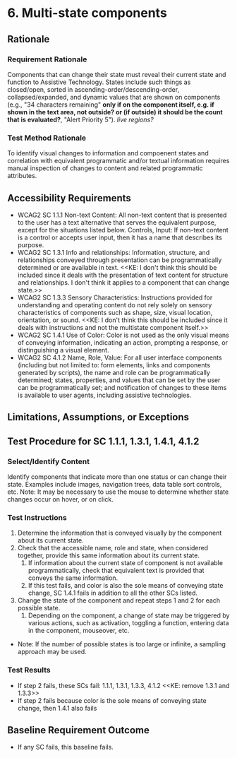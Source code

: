 # 6. Multi-state components
## Rationale
### Requirement Rationale
Components that can change their state must reveal their current state and function to Assistive Technology. States include such things as closed/open, sorted in ascending-order/descending-order, collapsed/expanded, and dynamic values that are shown on components (e.g., "34 characters remaining" **only if on the component itself, e.g. if shown in the text area, not outside? or (if outside) it should be the count that is evaluated?**, "Alert Priority 5"). *live regions?*

### Test Method Rationale
To identify visual changes to information and compoenent states and correlation with equivalent programmatic and/or textual information requires manual inspection of changes to content and related programmatic attributes.

## Accessibility Requirements
* WCAG2 SC 1.1.1 Non-text Content: All non-text content that is presented to the user has a text alternative that serves the equivalent purpose, except for the situations listed below. Controls, Input: If non-text content is a control or accepts user input, then it has a name that describes its purpose.
* WCAG2 SC 1.3.1 Info and relationships: Information, structure, and relationships conveyed through presentation can be programmatically determined or are available in text. <<KE: I don't think this should be included since it deals with the presentation of text content for structure and relationships. I don't think it applies to a component that can change state.>>
* WCAG2 SC 1.3.3 Sensory Characteristics: Instructions provided for understanding and operating content do not rely solely on sensory characteristics of components such as shape, size, visual location, orientation, or sound. <<KE: I don't think this should be included since it deals with instructions and not the multistate component itself.>>
* WCAG2 SC 1.4.1 Use of Color: Color is not used as the only visual means of conveying information, indicating an action, prompting a response, or distinguishing a visual element.
* WCAG2 SC 4.1.2 Name, Role, Value: For all user interface components (including but not limited to: form elements, links and components generated by scripts), the name and role can be programmatically determined; states, properties, and values that can be set by the user can be programmatically set; and notification of changes to these items is available to user agents, including assistive technologies.

## Limitations, Assumptions, or Exceptions

## Test Procedure for SC 1.1.1, 1.3.1, 1.4.1, 4.1.2

### Select/Identify Content
Identify components that indicate more than one status or can change their state. Examples include images, navigation trees, data table sort controls, etc. Note: It may be necessary to use the mouse to determine whether state changes occur on hover, or on click.

### Test Instructions
1. Determine the information that is conveyed visually by the component about its current state.
1. Check that the accessible name, role and state, when considered together, provide this same information about its current state.
   1. If information about the current state of component is not available programmatically, check that equivalent text is provided that conveys the same information.
   1. If this test fails, and color is also the sole means of conveying state change, SC 1.4.1 fails in addition to all the other SCs listed.
1. Change the state of the component and repeat steps 1 and 2 for each possible state.
   1. Depending on the component, a change of state may be triggered by various actions, such as activation, toggling a function, entering data in the component, mouseover, etc.

* Note: If the number of possible states is too large or infinite, a sampling approach may be used.

### Test Results
* If step 2 fails, these SCs fail: 1.1.1, 1.3.1, 1.3.3, 4.1.2 <<KE: remove 1.3.1 and 1.3.3>>
* If step 2 fails because color is the sole means of conveying state change, then 1.4.1 also fails

## Baseline Requirement Outcome
* If any SC fails, this baseline fails.
